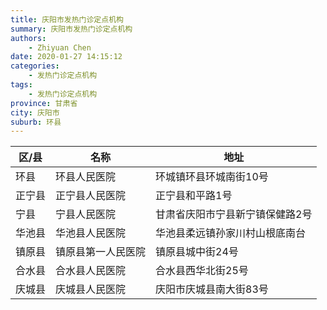 ```yaml
---
title: 庆阳市发热门诊定点机构
summary: 庆阳市发热门诊定点机构
authors: 
    - Zhiyuan Chen
date: 2020-01-27 14:15:12
categories: 
    - 发热门诊定点机构
tags: 
    - 发热门诊定点机构
province: 甘肃省
city: 庆阳市
suburb: 环县
---
```


|  区/县  |  名称  |  地址  |
|------|-------|------|
|  环县  |  环县人民医院  |  环城镇环县环城南街10号  
|  正宁县  |  正宁县人民医院  |  正宁县和平路1号  
|  宁县  |  宁县人民医院  |  甘肃省庆阳市宁县新宁镇保健路2号  
|  华池县  |  华池县人民医院  |  华池县柔远镇孙家川村山根底南台  
|  镇原县  |  镇原县第一人民医院  |  镇原县城中街24号  
|  合水县  |  合水县人民医院  |  合水县西华北街25号  
|  庆城县  |  庆城县人民医院  |  庆阳市庆城县南大街83号  

